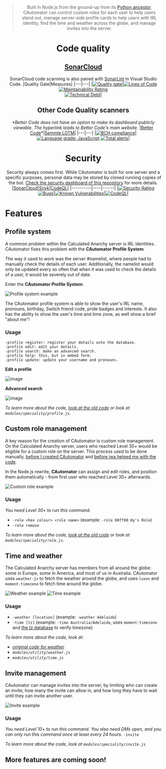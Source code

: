 <div align="center">
  
> Built in Node.js from the ground-up from its [Python ancestor](https://github.com/hyperfresh/CAutomator-Legacy), CAutomator can control custom roles for each user to help users stand out, manage server-side profile cards to help users with IRL identity, find the time and weather across the globe, and manage invites into the server.

# Code quality
## [SonarCloud](https://sonarcloud.io/dashboard?id=Hyperfresh_CAutomator)
SonarCloud code scanning is also paired with [SonarLint](https://sonarlint.com) in Visual Studio Code.
|Quality Gate|Measures|
|---|---|
|[![Quality gate](https://sonarcloud.io/api/project_badges/quality_gate?project=Hyperfresh_CAutomator)](https://sonarcloud.io/dashboard?id=Hyperfresh_CAutomator)|[![Lines of Code](https://sonarcloud.io/api/project_badges/measure?project=Hyperfresh_CAutomator&metric=ncloc)](https://sonarcloud.io/dashboard?id=Hyperfresh_CAutomator)<br>[![Maintainability Rating](https://sonarcloud.io/api/project_badges/measure?project=Hyperfresh_CAutomator&metric=sqale_rating)](https://sonarcloud.io/dashboard?id=Hyperfresh_CAutomator)<br>[![Technical Debt](https://sonarcloud.io/api/project_badges/measure?project=Hyperfresh_CAutomator&metric=sqale_index)](https://sonarcloud.io/dashboard?id=Hyperfresh_CAutomator)|

## Other Code Quality scanners
*\*Better Code does not have an option to make its dashboard publicly viewable. The hyperlink leads to Better Code's main website.*
|[Better Code](https://bettercodehub.com/)\*|[Semmle LGTM](https://lgtm.com/projects/g/Hyperfresh/CAutomator/)|
|---|---|
|[![BCH compliance](https://bettercodehub.com/edge/badge/Hyperfresh/CAutomator?branch=master)](https://bettercodehub.com/)|[![Language grade: JavaScript](https://img.shields.io/lgtm/grade/javascript/g/Hyperfresh/CAutomator.svg?logo=lgtm&logoWidth=18)](https://lgtm.com/projects/g/Hyperfresh/CAutomator/context:javascript) [![Total alerts](https://img.shields.io/lgtm/alerts/g/Hyperfresh/CAutomator.svg?logo=lgtm&logoWidth=18)](https://lgtm.com/projects/g/Hyperfresh/CAutomator/alerts/)|

# Security
Security always comes first. While CAutomator is built for one server and a specific purposes, personal data may be stored by cloned running copies of the bot. [Check the security dashboard of this repository](https://github.com/Hyperfresh/CAutomator/security) for more details.
|[SonarCloud](https://sonarcloud.io/dashboard?id=Hyperfresh_CAutomator)|[Snyk](https://snyk.io/test/github/Hyperfresh/CAutomator)|[CodeQL](https://github.com/Hyperfresh/CAutomator/actions/workflows/codeql-analysis.yml)|
|----------|----|------|
|[![Security Rating](https://sonarcloud.io/api/project_badges/measure?project=Hyperfresh_CAutomator&metric=security_rating)](https://sonarcloud.io/dashboard?id=Hyperfresh_CAutomator) [![Bugs](https://sonarcloud.io/api/project_badges/measure?project=Hyperfresh_CAutomator&metric=bugs)](https://sonarcloud.io/dashboard?id=Hyperfresh_CAutomator)|[![Known Vulnerabilities](https://snyk.io/test/github/Hyperfresh/CAutomator/badge.svg)](https://snyk.io/test/github/Hyperfresh/CAutomator)|[![CodeQL](https://github.com/Hyperfresh/CAutomator/actions/workflows/codeql-analysis.yml/badge.svg)](https://github.com/Hyperfresh/CAutomator/actions/workflows/codeql-analysis.yml)|

</div>

# Features
## Profile system
A common problem within the Calculated Anarchy server is IRL identities. CAutomator fixes this problem with the **CAutomator Profile System**.

The way it used to work was the server #namelist, where people had to manually check the details of each user. Additionally, the namelist would only be updated every so often that when it was used to check the details of a user, it would be severely out of date.

Enter the **CAutomator Profile System**:

![Profile system example](https://media.discordapp.net/attachments/822673098637574184/823117284741611550/unknown.png?width=346&height=585)

The CAutomator profile system is able to show the user's IRL name, pronouns, birthday, Switch friend code, pride badges and interests. It also has the ability to show the user's time and time zone, as well show a brief "about me"!

### Usage
```
-profile register: register your details onto the database.
-profile edit: edit your details.
-profile search: make an advanced search.
-profile help: this, but in embed form.
-profile update: update your username and pronouns.
```
**Edit a profile**

![image](https://user-images.githubusercontent.com/31476608/111900408-5c120b00-8a82-11eb-92b6-c8321167ff4f.png)

**Advanced search**

![image](https://user-images.githubusercontent.com/31476608/111900435-7fd55100-8a82-11eb-9d9d-d37c556b7c3c.png)

*To learn more about the code, [look at the old code](https://github.com/Hyperfresh/CAutomator-Legacy/blob/61fff2e08117440ec8b0cda4a2126d0b32b5db43/bot.py#L1037) or look at `modules/speciality/profile.js`.*

## Custom role management
A key reason for the creation of CAutomator is custom role management. On the Calculated Anarchy server, users who reached Level 30+ would be eligible for a custom role on the server. This process used to be done manually, [before I created CAutomator](https://github.com/hyperfresh/cautomator-legacy) and [before iwa helped me with the code](https://github.com/iwa).

In the Node.js rewrite, **CAutomator** can assign and edit roles, and position them automatically - from first user who reached Level 30+ afterwards.

![Custom role example](https://user-images.githubusercontent.com/31476608/111900062-43a0f100-8a80-11eb-9a00-0c64411e65f8.png)

### Usage
*You need Level 30+ to run this command.*
- `-role <hex colour> <role name>` (example: `-role 00ff00 Hy's Role`)
- `-role remove`

*To learn more about the code, [look at the old code](https://github.com/Hyperfresh/CAutomator-Legacy/blob/61fff2e08117440ec8b0cda4a2126d0b32b5db43/bot.py#L573) or look at `modules/speciality/role.js`.*

## Time and weather
The Calculated Anarchy server has members from all around the globe: some in Europe, some in America, and most of us in Australia. CAutomator uses `weather-js` to fetch the weather around the globe, and uses `luxon` and `moment-timezone` to fetch time around the globe.

![Weather example](https://user-images.githubusercontent.com/31476608/111900171-e9546000-8a80-11eb-8b6e-7776f8b0dab1.png)
![Time example](https://user-images.githubusercontent.com/31476608/111900178-f3765e80-8a80-11eb-8c6c-d42a65aac6ea.png)

### Usage
- `-weather [location]` (example: `-weather Adelaide`)
- `-time [tz]` (example: `-time Australia/Adelaide`, uses `moment-timezone` and [the tz database](https://en.wikipedia.org/wiki/List_of_tz_database_time_zones) to verify timezone)

*To learn more about the code, look at:*
- [*original code for weather*](https://github.com/Hyperfresh/CAutomator-Legacy/blob/61fff2e08117440ec8b0cda4a2126d0b32b5db43/bot.py#L195)
- *`modules/utility/weather.js`*
- *`modules/utility/time.js`*

## Invite management
CAutomator can manage invites into the server, by limiting who can create an invite, how many the invite can allow in, and how long they have to wait until they can invite another user.

![Invite example](https://user-images.githubusercontent.com/31476608/111900331-e5750d80-8a81-11eb-97c4-c706699dc7f0.png)

### Usage
*You need Level 10+ to run this command. You also need DMs open, and you can only run this command once at least every 24 hours.*
`-invite`

*To learn more about the code, look at `modules/speciality/invite.js`*

## More features are coming soon!
